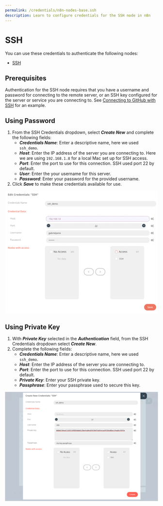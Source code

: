```yaml
---
permalink: /credentials/n8n-nodes-base.ssh
description: Learn to configure credentials for the SSH node in n8n
---
```


# SSH

You can use these credentials to authenticate the following nodes:
- [SSH](../../nodes-library/core-nodes/SSH/README.md)

## Prerequisites

Authentication for the SSH node requires that you have a username and password for connecting to the remote server, or an SSH key configured for the server or service you are connecting to. 
See [Connecting to GitHub with SSH](https://docs.github.com/en/github/authenticating-to-github/connecting-to-github-with-ssh) for an example.

## Using Password

1. From the SSH Credentials dropdown, select ***Create New*** and complete the following fields:
    - ***Credentials Name***: Enter a descriptive name, here we used `ssh_demo`.
    - ***Host***: Enter the IP address of the server you are connecting to. Here we are using `192.168.1.8` for a local Mac set up for SSH access.
    - ***Port***: Enter the port to use for this connection. SSH used port 22 by default.
    - ***User***: Enter the your username for this server.
    - ***Password***: Enter your password for the provided username.
2. Click ***Save*** to make these credentials available for use.

![SSH Password credentials](./ssh_credentials.png)

## Using Private Key

1. With ***Private Key*** selected in the ***Authentication*** field, from the SSH Credentials dropdown select ***Create New***.
2. Complete the following fields:
    - ***Credentials Name***: Enter a descriptive name, here we used `ssh_demo`.
    - ***Host***: Enter the IP address of the server you are connecting to.
    - ***Port***: Enter the port to use for this connection. SSH used port 22 by default.
    - ***Private Key***: Enter your SSH private key.
    - ***Passphrase***: Enter your passphrase used to secure this key.

![SSH Private Key credentials](./private_key_credential.png)
